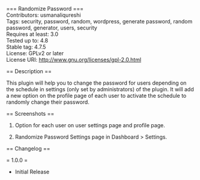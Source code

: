 === Randomize Password ===<br>
Contributors: usmanaliqureshi<br>
Tags: security, password, random, wordpress, generate password, random password, generator, users, security<br>
Requires at least: 3.0<br>
Tested up to: 4.8<br>
Stable tag: 4.7.5<br>
License: GPLv2 or later<br>
License URI: http://www.gnu.org/licenses/gpl-2.0.html<br>

== Description ==

This plugin will help you to change the password for users depending on the schedule in settings (only set by administrators) of the plugin. It will add a new option on the profile page of each user to activate the schedule to randomly change their password.

== Screenshots ==

1. Option for each user on user settings page and profile page.

2. Randomize Password Settings page in Dashboard > Settings.

== Changelog ==

= 1.0.0 =

* Initial Release